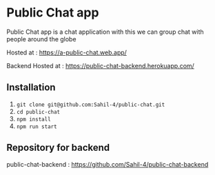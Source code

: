 # Public Chat app 

Public Chat app is a chat application with this we can group chat with people around the globe

Hosted at : https://a-public-chat.web.app/

Backend Hosted at : https://public-chat-backend.herokuapp.com/

## Installation
1. ```git clone git@github.com:Sahil-4/public-chat.git ```
2. ```cd public-chat ```
3. ```npm install ```
4. ```npm run start ```

## Repository for backend 
public-chat-backend : https://github.com/Sahil-4/public-chat-backend
